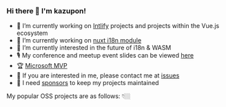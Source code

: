 ### Hi there 👋 I'm kazupon!

- 🏃 I’m currently working on [Intlify](https://github.com/orgs/intlify/projects/1) projects and projects within the Vue.js ecosystem
- 💚 I’m currently working on [nuxt i18n module](https://github.com/nuxt-modules/i18n)
- 🌱 I’m currently interested in the future of i18n & WASM
- 🎙 My conference and meetup event slides can be viewed [here](https://speakerdeck.com/kazupon/)
- 🏆 [Microsoft MVP](https://mvp.microsoft.com/en-us/PublicProfile/5003668?fullName=Kazuya%20%20Kawaguchi)
- 💬 If you are interested in me, please contact me at [issues](https://github.com/kazupon/kazupon/issues/new?template=ama-template.md&title=hello!%20kazupon!)
- 💖 I need [sponsors](https://github.com/sponsors/kazupon) to keep my projects maintained

My popular OSS projects are as follows: 👇🏼
